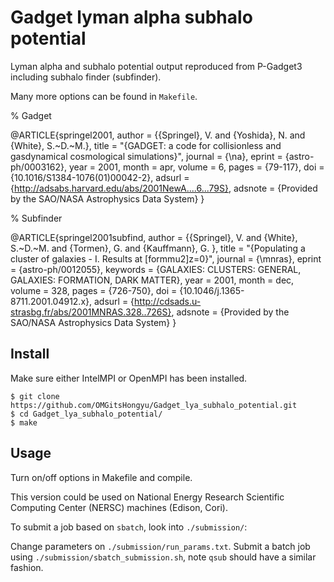 # Gadget lyman alpha subhalo potential

Lyman alpha and subhalo potential output reproduced from P-Gadget3 including subhalo finder (subfinder).

Many more options can be found in `Makefile`.

% Gadget

@ARTICLE{springel2001,
   author = {{Springel}, V. and {Yoshida}, N. and {White}, S.~D.~M.},
    title = "{GADGET: a code for collisionless and gasdynamical cosmological simulations}",
  journal = {\na},
   eprint = {astro-ph/0003162},
     year = 2001,
    month = apr,
   volume = 6,
    pages = {79-117},
      doi = {10.1016/S1384-1076(01)00042-2},
   adsurl = {http://adsabs.harvard.edu/abs/2001NewA....6...79S},
  adsnote = {Provided by the SAO/NASA Astrophysics Data System}
}

% Subfinder

@ARTICLE{springel2001subfind,
   author = {{Springel}, V. and {White}, S.~D.~M. and {Tormen}, G. and {Kauffmann}, G.
	},
    title = "{Populating a cluster of galaxies - I. Results at [formmu2]z=0}",
  journal = {\mnras},
   eprint = {astro-ph/0012055},
 keywords = {GALAXIES: CLUSTERS: GENERAL, GALAXIES: FORMATION, DARK MATTER},
     year = 2001,
    month = dec,
   volume = 328,
    pages = {726-750},
      doi = {10.1046/j.1365-8711.2001.04912.x},
   adsurl = {http://cdsads.u-strasbg.fr/abs/2001MNRAS.328..726S},
  adsnote = {Provided by the SAO/NASA Astrophysics Data System}
}

## Install

Make sure either IntelMPI or OpenMPI has been installed.
```
$ git clone https://github.com/OMGitsHongyu/Gadget_lya_subhalo_potential.git
$ cd Gadget_lya_subhalo_potential/
$ make
```

## Usage

Turn on/off options in Makefile and compile.

This version could be used on National Energy Research Scientific Computing Center (NERSC) machines (Edison, Cori).

To submit a job based on `sbatch`, look into `./submission/`:

Change parameters on `./submission/run_params.txt`.
Submit a batch job using `./submission/sbatch_submission.sh`, note `qsub` should have a similar fashion.
